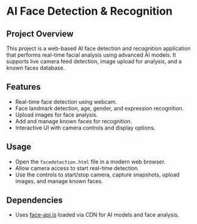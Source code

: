 # AI Face Detection & Recognition

## Project Overview
This project is a web-based AI face detection and recognition application that performs real-time facial analysis using advanced AI models. It supports live camera feed detection, image upload for analysis, and a known faces database.

## Features
- Real-time face detection using webcam.
- Face landmark detection, age, gender, and expression recognition.
- Upload images for face analysis.
- Add and manage known faces for recognition.
- Interactive UI with camera controls and display options.

## Usage
- Open the `facedetection.html` file in a modern web browser.
- Allow camera access to start real-time detection.
- Use the controls to start/stop camera, capture snapshots, upload images, and manage known faces.

## Dependencies
- Uses [face-api.js](https://github.com/justadudewhohacks/face-api.js/) loaded via CDN for AI models and face analysis.
